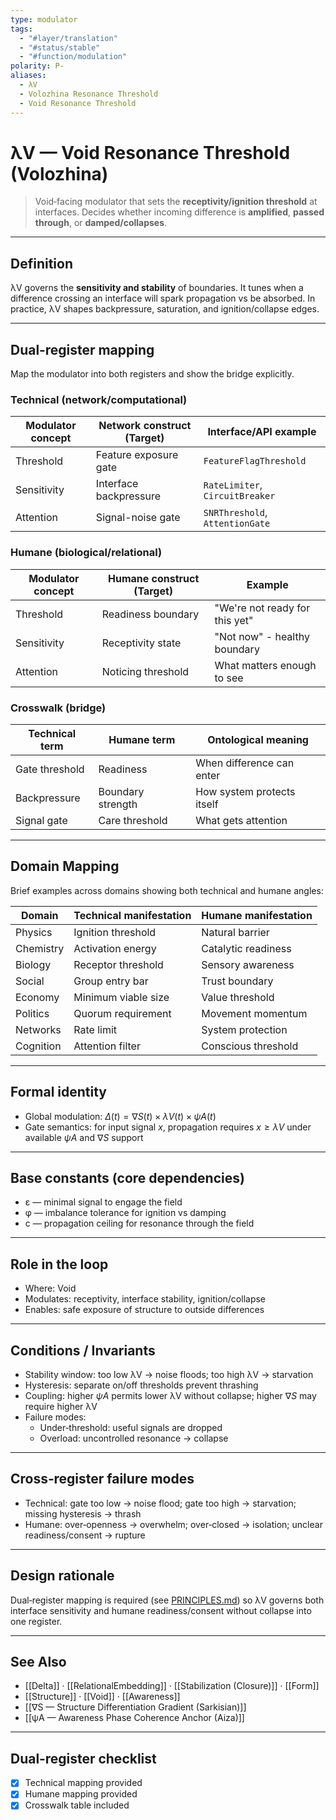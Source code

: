 ```yaml
---
type: modulator
tags:
  - "#layer/translation"
  - "#status/stable"
  - "#function/modulation"
polarity: P-
aliases:
  - λV
  - Volozhina Resonance Threshold
  - Void Resonance Threshold
---
```


# λV — Void Resonance Threshold (Volozhina)

> Void‑facing modulator that sets the **receptivity/ignition threshold** at interfaces.
> Decides whether incoming difference is **amplified**, **passed through**, or **damped/collapses**.

---

## Definition

λV governs the **sensitivity and stability** of boundaries. It tunes when a difference crossing an interface
will spark propagation vs be absorbed. In practice, λV shapes backpressure, saturation, and ignition/collapse edges.

---

## Dual‑register mapping

Map the modulator into both registers and show the bridge explicitly.

### Technical (network/computational)

| Modulator concept | Network construct (Target) | Interface/API example |
|------------------|---------------------------|----------------------|
| Threshold | Feature exposure gate | `FeatureFlagThreshold` |
| Sensitivity | Interface backpressure | `RateLimiter`, `CircuitBreaker` |
| Attention | Signal-noise gate | `SNRThreshold`, `AttentionGate` |

### Humane (biological/relational)

| Modulator concept | Humane construct (Target) | Example |
|------------------|---------------------------|---------|
| Threshold | Readiness boundary | "We're not ready for this yet" |
| Sensitivity | Receptivity state | "Not now" - healthy boundary |
| Attention | Noticing threshold | What matters enough to see |

### Crosswalk (bridge)

| Technical term | Humane term | Ontological meaning |
|---------------|-------------|-------------------|
| Gate threshold | Readiness | When difference can enter |
| Backpressure | Boundary strength | How system protects itself |
| Signal gate | Care threshold | What gets attention |

---

## Domain Mapping

Brief examples across domains showing both technical and humane angles:

| Domain | Technical manifestation | Humane manifestation |
|--------|------------------------|---------------------|
| Physics | Ignition threshold | Natural barrier |
| Chemistry | Activation energy | Catalytic readiness |
| Biology | Receptor threshold | Sensory awareness |
| Social | Group entry bar | Trust boundary |
| Economy | Minimum viable size | Value threshold |
| Politics | Quorum requirement | Movement momentum |
| Networks | Rate limit | System protection |
| Cognition | Attention filter | Conscious threshold |

---

## Formal identity

- Global modulation: $\Delta(t) = ∇S(t) \times λV(t) \times ψA(t)$
- Gate semantics: for input signal $x$, propagation requires $x \geq λV$ under available $ψA$ and $∇S$ support

---

## Base constants (core dependencies)

- ε — minimal signal to engage the field
- φ — imbalance tolerance for ignition vs damping
- c — propagation ceiling for resonance through the field

---

## Role in the loop

- Where: Void
- Modulates: receptivity, interface stability, ignition/collapse
- Enables: safe exposure of structure to outside differences

---

## Conditions / Invariants

- Stability window: too low λV → noise floods; too high λV → starvation
- Hysteresis: separate on/off thresholds prevent thrashing
- Coupling: higher $ψA$ permits lower λV without collapse; higher $∇S$ may require higher λV
- Failure modes:
  - Under‑threshold: useful signals are dropped
  - Overload: uncontrolled resonance → collapse

---

## Cross‑register failure modes

- Technical: gate too low → noise flood; gate too high → starvation; missing hysteresis → thrash
- Humane: over‑openness → overwhelm; over‑closed → isolation; unclear readiness/consent → rupture

---

## Design rationale

Dual‑register mapping is required (see [PRINCIPLES.md](../../../../../../PRINCIPLES.md)) so λV governs both interface sensitivity and humane readiness/consent without collapse into one register.

---

## See Also

- [[Delta]] · [[RelationalEmbedding]] · [[Stabilization (Closure)]] · [[Form]]
- [[Structure]] · [[Void]] · [[Awareness]]
- [[∇S — Structure Differentiation Gradient (Sarkisian)]]
- [[ψA — Awareness Phase Coherence Anchor (Aiza)]]

---

## Dual‑register checklist

- [x] Technical mapping provided
- [x] Humane mapping provided
- [x] Crosswalk table included